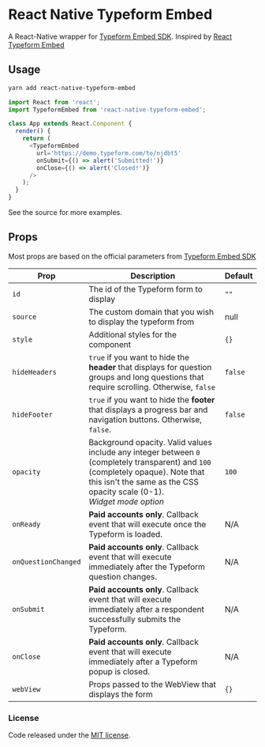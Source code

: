 # React Native Typeform Embed

A React-Native wrapper for [Typeform Embed SDK](https://developer.typeform.com/embed/).
Inspired by [React Typeform Embed](https://github.com/alexgarces/react-typeform-embed)

## Usage

```bash
yarn add react-native-typeform-embed
```

```js
import React from 'react';
import TypeformEmbed from 'react-native-typeform-embed';

class App extends React.Component {
  render() {
    return (
      <TypeformEmbed
        url='https://demo.typeform.com/to/njdbt5'
        onSubmit={() => alert('Submitted!')}
        onClose={() => alert('Closed!')}
      />
    );
  }
}
```

See the source for more examples.

## Props

Most props are based on the official parameters from [Typeform Embed SDK](https://github.com/Typeform/embed/tree/main/packages/embed#options)

| Prop                | Description                                                                                                                                                                                                      | Default |
| ------------------- | ---------------------------------------------------------------------------------------------------------------------------------------------------------------------------------------------------------------- | ------- |
| `id`                | The id of the Typeform form to display                                                                                                                                                                           | `""`    |
| `source`            | The custom domain that you wish to display the typeform from                                                                                                                                                     | null    |
| `style`             | Additional styles for the component                                                                                                                                                                              | `{}`    |
| `hideHeaders`       | `true` if you want to hide the **header** that displays for question groups and long questions that require scrolling. Otherwise, `false`                                                                        | `false` |
| `hideFooter`        | `true` if you want to hide the **footer** that displays a progress bar and navigation buttons. Otherwise, `false`.                                                                                               | `false` |
| `opacity`           | Background opacity. Valid values include any integer between `0` (completely transparent) and `100` (completely opaque). Note that this isn't the same as the CSS opacity scale (0-1).<br />_Widget mode option_ | `100`   |
| `onReady`           | **Paid accounts only**. Callback event that will execute once the Typeform is loaded.                                                                                                                            | N/A     |
| `onQuestionChanged` | **Paid accounts only**. Callback event that will execute immediately after the Typeform question changes.                                                                                                        | N/A     |
| `onSubmit`          | **Paid accounts only**. Callback event that will execute immediately after a respondent successfully submits the Typeform.                                                                                       | N/A     |
| `onClose`           | **Paid accounts only**. Callback event that will execute immediately after a Typeform popup is closed.                                                                                                           | N/A     |
| `webView`           | Props passed to the WebView that displays the form                                                                                                                                                               | `{}`    |

### License

Code released under the [MIT license](LICENSE.txt).
